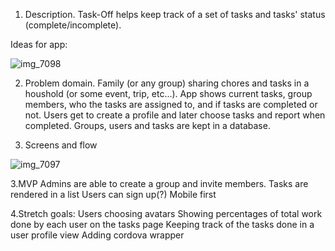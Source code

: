 1. Description.  Task-Off helps keep track of a set of tasks and tasks' status (complete/incomplete).

Ideas for app:

![img_7098](https://user-images.githubusercontent.com/10929794/35705069-3945709c-0756-11e8-8f8f-e63e2b86953b.JPG)

2. Problem domain.  Family (or any group) sharing chores and tasks in a houshold (or some event, trip, etc...).  App shows current tasks, group members, who the tasks are assigned to, and if tasks are completed or not.  Users get to create a profile and later choose tasks and report when completed. Groups, users and tasks are kept in a database.
 
 3. Screens and flow

![img_7097](https://user-images.githubusercontent.com/10929794/35705045-2314bc38-0756-11e8-9d6b-89a3895f381e.JPG)

3.MVP
Admins are able to create a group and invite members.
Tasks are rendered in a list
Users can sign up(?)
Mobile first


4.Stretch goals: 
  Users choosing avatars
  Showing percentages of total work done by each user on the tasks page
  Keeping track of the tasks done in a user profile view
  Adding cordova wrapper
